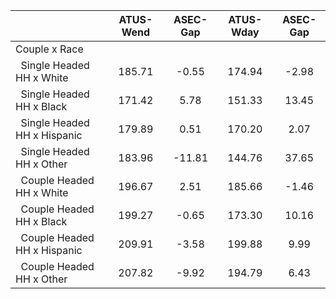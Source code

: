 
|                      |    ATUS-Wend |     ASEC-Gap |    ATUS-Wday |     ASEC-Gap |
| -------------------- | :----------: | :----------: | :----------: | :----------: |
| Couple x Race        |              |              |              |              |
| &nbsp;&nbsp;Single Headed HH x White |       185.71 |        -0.55 |       174.94 |        -2.98 |
| &nbsp;&nbsp;Single Headed HH x Black |       171.42 |         5.78 |       151.33 |        13.45 |
| &nbsp;&nbsp;Single Headed HH x Hispanic |       179.89 |         0.51 |       170.20 |         2.07 |
| &nbsp;&nbsp;Single Headed HH x Other |       183.96 |       -11.81 |       144.76 |        37.65 |
| &nbsp;&nbsp;Couple Headed HH x White |       196.67 |         2.51 |       185.66 |        -1.46 |
| &nbsp;&nbsp;Couple Headed HH x Black |       199.27 |        -0.65 |       173.30 |        10.16 |
| &nbsp;&nbsp;Couple Headed HH x Hispanic |       209.91 |        -3.58 |       199.88 |         9.99 |
| &nbsp;&nbsp;Couple Headed HH x Other |       207.82 |        -9.92 |       194.79 |         6.43 |

